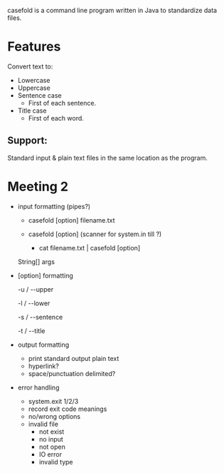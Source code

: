 casefold is a command line program written in Java to standardize data files.

# Features
Convert text to:
* Lowercase
* Uppercase
* Sentence case
  - First of each sentence.
* Title case
  - First of each word.

## Support:
Standard input & plain text files in the same location as the program.

# Meeting 2
- input formatting (pipes?)

  * casefold [option] filename.txt

  * casefold [option] (scanner for system.in till ?)
    * cat filename.txt | casefold [option]
  
  String[] args
- [option] formatting
  
  -u / --upper 

  -l / --lower

  -s / --sentence

  -t / --title

- output formatting
  * print standard output plain text
  * hyperlink?
  * space/punctuation delimited?
- error handling
  * system.exit 1/2/3
  * record exit code meanings
  * no/wrong options
  * invalid file 
    * not exist
    * no input
    * not open
    * IO error
    * invalid type
